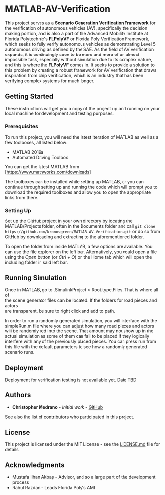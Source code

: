 # MATLAB-AV-Verification

This project serves as a **Scenario Generation Verification Framework** for the verification of autonomous vehicles (AV), specifically the decision making portion, and is also a part of the Advanced Mobility Institute at Florida Polytechnic's **FLPolyVF** or Florida Poly Verification Framework, which seeks to fully verify autonomous vehicles as demonstrating Level 5 autonomous driving as defined by the SAE. As the field of AV verification expands, it is continuingly seen to be more and more of an almost impossible task, especially without simulation due to its complex nature, and this is where the **FLPolyVF** comes in. It seeks to provide a solution to this problem by creating a robust framework for AV verification that draws inspiration from chip verification, which is an industry that has been verifying complex systems for much longer. 

## Getting Started

These instructions will get you a copy of the project up and running on your local machine for development and testing purposes.

### Prerequisites

To run this project, you will need the latest iteration of MATLAB as well as a few toolboxes, all listed below:

* MATLAB 2019a
 * Automated Driving Toolbox
<!-- * Parallel Computing Toolbox -->

You can get the latest MATLAB from [https://www.mathworks.com/downloads]

The toolboxes can be installed while setting up MATLAB, or you can continue through setting up and running the code which will prompt you to download the required toolboxes and allow you to open the appropriate links from there. 

### Setting Up

Set up the GitHub project in your own directory by locating the MATLAB/Projects folder, often in the Documents folder and call `git clone https://github.com/kronosgreen/MATLAB-AV-Verification.git` or do so from GitHub by downloading and extracting to the aforementioned folder.

To open the folder from inside MATLAB, a few options are available. You can use the file explorer on the left bar. Alternatively, you could open a file using the *Open* button (or *Ctrl + O*) on the Home tab which will open the including folder in said left bar. 

## Running Simulation

Once in MATLAB, go to .SimulinkProject > Root.type.Files. That is where all of <br/>
the scene generator files can be located. If the folders for road pieces and actors<br/>
are transparent, be sure to right click and add to path. 

In order to run a randomly generated simulation, you will interface with the simpleRun.m file where you can adjust how many road pieces and actors will be randomly fed into the scene. That amount may not show up in the actual simulation as some of them can fail to be placed if they logically interfere with any of the previously placed pieces. You can press run from this file with the default parameters to see how a randomly generated scenario runs. 

<!--
### Road Pieces
The road pieces designed are made to be as general as possible in order to maximize coverage which will ultimately allow the scenario generation framework to create all possible roads. Each new piece will bring with it a million new possible roads, but for all pieces to be de
-->

## Deployment

Deployment for verification testing is not available yet. Date TBD

<!--
## Contributing
Please read [CONTRIBUTING.md](https://gist.github.com/PurpleBooth/b24679402957c63ec426) for details on our code of conduct, and the process for submitting pull requests to us.
-->

## Authors

* **Christopher Medrano** - *Initial work* - [GitHub](https://github.com/kronosgreen)

See also the list of [contributors](https://github.com/kronosgreen/MATLAB-AV-Verification/contributors) who participated in this project.

## License

This project is licensed under the MIT License - see the [LICENSE.md](LICENSE.md) file for details

## Acknowledgments

* Mustafa Ilhan Akbaş - Advisor, and so a large part of the development process
* Rahul Razdan - Leads Florida Poly's AMI
